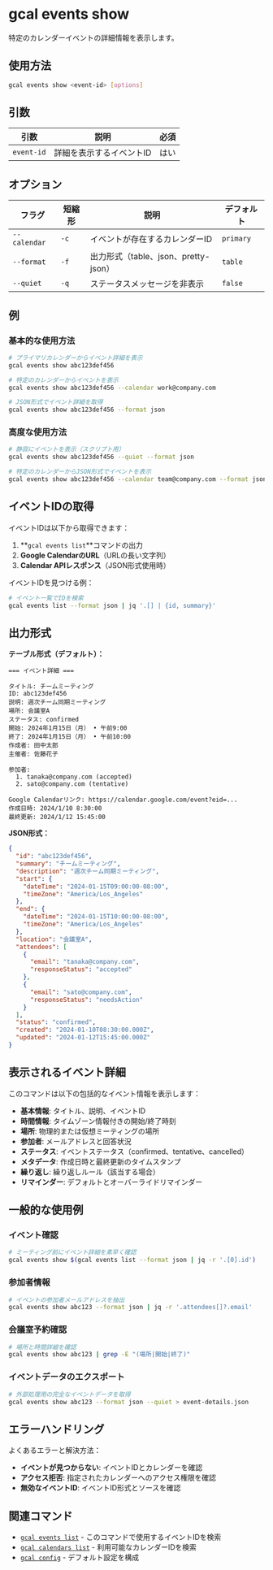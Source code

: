 # gcal events show

特定のカレンダーイベントの詳細情報を表示します。

## 使用方法

```bash
gcal events show <event-id> [options]
```

## 引数

| 引数 | 説明 | 必須 |
|------|------|------|
| `event-id` | 詳細を表示するイベントID | はい |

## オプション

| フラグ | 短縮形 | 説明 | デフォルト |
|--------|--------|------|-----------|
| `--calendar` | `-c` | イベントが存在するカレンダーID | `primary` |
| `--format` | `-f` | 出力形式（table、json、pretty-json） | `table` |
| `--quiet` | `-q` | ステータスメッセージを非表示 | `false` |

## 例

### 基本的な使用方法

```bash
# プライマリカレンダーからイベント詳細を表示
gcal events show abc123def456

# 特定のカレンダーからイベントを表示
gcal events show abc123def456 --calendar work@company.com

# JSON形式でイベント詳細を取得
gcal events show abc123def456 --format json
```

### 高度な使用方法

```bash
# 静寂にイベントを表示（スクリプト用）
gcal events show abc123def456 --quiet --format json

# 特定のカレンダーからJSON形式でイベントを表示
gcal events show abc123def456 --calendar team@company.com --format json
```

## イベントIDの取得

イベントIDは以下から取得できます：

1. **`gcal events list`**コマンドの出力
2. **Google CalendarのURL**（URLの長い文字列）
3. **Calendar APIレスポンス**（JSON形式使用時）

イベントIDを見つける例：
```bash
# イベント一覧でIDを検索
gcal events list --format json | jq '.[] | {id, summary}'
```

## 出力形式

**テーブル形式（デフォルト）：**
```
=== イベント詳細 ===

タイトル: チームミーティング
ID: abc123def456
説明: 週次チーム同期ミーティング
場所: 会議室A
ステータス: confirmed
開始: 2024年1月15日（月） • 午前9:00
終了: 2024年1月15日（月） • 午前10:00
作成者: 田中太郎
主催者: 佐藤花子

参加者:
  1. tanaka@company.com (accepted)
  2. sato@company.com (tentative)

Google Calendarリンク: https://calendar.google.com/event?eid=...
作成日時: 2024/1/10 8:30:00
最終更新: 2024/1/12 15:45:00
```

**JSON形式：**
```json
{
  "id": "abc123def456",
  "summary": "チームミーティング",
  "description": "週次チーム同期ミーティング",
  "start": {
    "dateTime": "2024-01-15T09:00:00-08:00",
    "timeZone": "America/Los_Angeles"
  },
  "end": {
    "dateTime": "2024-01-15T10:00:00-08:00",
    "timeZone": "America/Los_Angeles"
  },
  "location": "会議室A",
  "attendees": [
    {
      "email": "tanaka@company.com",
      "responseStatus": "accepted"
    },
    {
      "email": "sato@company.com",
      "responseStatus": "needsAction"
    }
  ],
  "status": "confirmed",
  "created": "2024-01-10T08:30:00.000Z",
  "updated": "2024-01-12T15:45:00.000Z"
}
```

## 表示されるイベント詳細

このコマンドは以下の包括的なイベント情報を表示します：

- **基本情報**: タイトル、説明、イベントID
- **時間情報**: タイムゾーン情報付きの開始/終了時刻
- **場所**: 物理的または仮想ミーティングの場所
- **参加者**: メールアドレスと回答状況
- **ステータス**: イベントステータス（confirmed、tentative、cancelled）
- **メタデータ**: 作成日時と最終更新のタイムスタンプ
- **繰り返し**: 繰り返しルール（該当する場合）
- **リマインダー**: デフォルトとオーバーライドリマインダー

## 一般的な使用例

### イベント確認
```bash
# ミーティング前にイベント詳細を素早く確認
gcal events show $(gcal events list --format json | jq -r '.[0].id')
```

### 参加者情報
```bash
# イベントの参加者メールアドレスを抽出
gcal events show abc123 --format json | jq -r '.attendees[]?.email'
```

### 会議室予約確認
```bash
# 場所と時間詳細を確認
gcal events show abc123 | grep -E "(場所|開始|終了)"
```

### イベントデータのエクスポート
```bash
# 外部処理用の完全なイベントデータを取得
gcal events show abc123 --format json --quiet > event-details.json
```

## エラーハンドリング

よくあるエラーと解決方法：

- **イベントが見つからない**: イベントIDとカレンダーを確認
- **アクセス拒否**: 指定されたカレンダーへのアクセス権限を確認
- **無効なイベントID**: イベントID形式とソースを確認

## 関連コマンド

- [`gcal events list`](events-list.md) - このコマンドで使用するイベントIDを検索
- [`gcal calendars list`](calendars-list.md) - 利用可能なカレンダーIDを検索
- [`gcal config`](config.md) - デフォルト設定を構成